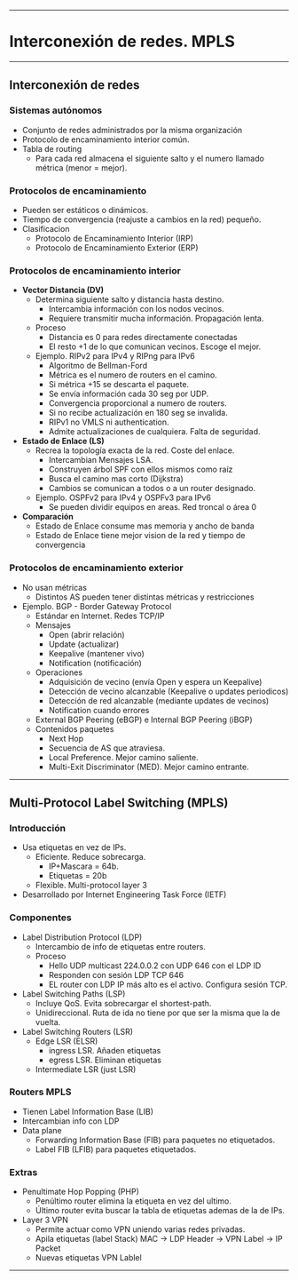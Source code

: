 
---
# Interconexión de redes. MPLS
---
## Interconexión de redes
### Sistemas autónomos
- Conjunto de redes administrados por la misma organización
- Protocolo de encaminamiento interior común.
- Tabla de routing
	- Para cada red almacena el siguiente salto y el numero llamado métrica (menor = mejor).
### Protocolos de encaminamiento
- Pueden ser estáticos o dinámicos.
- Tiempo de convergencia (reajuste a cambios en la red) pequeño.
- Clasificacion
	- Protocolo de Encaminamiento Interior (IRP)
	- Protocolo de Encaminamiento Exterior (ERP)
### Protocolos de encaminamiento interior
- **Vector Distancia (DV)**
	- Determina siguiente salto y distancia hasta destino.
		- Intercambia  información con los nodos vecinos.
		- Requiere transmitir mucha información. Propagación lenta.
	- Proceso
		- Distancia es 0 para redes directamente conectadas
		- El resto +1 de lo que comunican vecinos. Escoge el mejor. 
	- Ejemplo. RIPv2 para IPv4 y RIPng para IPv6
		- Algoritmo de Bellman-Ford
		- Métrica es el numero de routers en el camino.
		- Si métrica +15 se descarta el paquete.
		- Se envía información cada 30 seg por UDP.
		- Convergencia proporcional a numero de routers.
		- Si no recibe actualización en 180 seg se invalida.
		- RIPv1 no VMLS ni authentication.
		- Admite actualizaciones de cualquiera. Falta de seguridad.
- **Estado de Enlace (LS)**
	- Recrea la topología exacta de la red. Coste del enlace.
		- Intercambian Mensajes LSA.
		- Construyen árbol SPF con ellos mismos como raíz
		- Busca el camino mas corto (Dijkstra)
		- Cambios se comunican a todos o a un router designado.
	- Ejemplo. OSPFv2 para IPv4 y OSPFv3 para IPv6
		- Se pueden dividir equipos en areas. Red troncal o área 0
- **Comparación**
	- Estado de Enlace consume mas memoria y ancho de banda
	- Estado de Enlace tiene mejor vision de la red y tiempo de convergencia
### Protocolos de encaminamiento exterior
- No usan métricas
	- Distintos AS pueden tener distintas métricas y restricciones
- Ejemplo. BGP - Border Gateway Protocol
	- Estándar en Internet. Redes TCP/IP
	- Mensajes
		- Open (abrir relación)
		- Update (actualizar)
		- Keepalive (mantener vivo)
		- Notification (notificación)
	- Operaciones
		- Adquisición de vecino (envía Open y espera un Keepalive)
		- Detección de vecino alcanzable (Keepalive o updates periodicos)
		- Detección de red alcanzable (mediante updates de vecinos)
		- Notification cuando errores
	- External BGP Peering (eBGP) e Internal BGP Peering (iBGP)
	- Contenidos paquetes
		- Next Hop
		- Secuencia de AS que atraviesa.
		- Local Preference. Mejor camino saliente.
		- Multi-Exit Discriminator (MED). Mejor camino entrante.
---
## Multi-Protocol Label Switching (MPLS)
### Introducción
- Usa etiquetas en vez de IPs.
	- Eficiente. Reduce sobrecarga.
		- IP+Mascara = 64b.
		- Etiquetas = 20b
	- Flexible. Multi-protocol layer 3
- Desarrollado por Internet Engineering Task Force (IETF)
### Componentes
- Label Distribution Protocol (LDP)
	- Intercambio de info de etiquetas entre routers.
	- Proceso
		- Hello UDP multicast 224.0.0.2 con UDP 646 con el LDP ID
		- Responden con sesión LDP TCP 646
		- EL router con LDP IP más alto es el activo. Configura sesión TCP.
- Label Switching Paths (LSP)
	- Incluye QoS. Evita sobrecargar el shortest-path.
	- Unidireccional. Ruta de ida no tiene por que ser la misma que la de vuelta.
- Label Switching Routers (LSR)
	- Edge LSR (ELSR)
		- ingress LSR. Añaden etiquetas
		- egress LSR. Eliminan etiquetas
	- Intermediate LSR (just LSR)
### Routers MPLS
- Tienen Label Information Base (LIB)
- Intercambian info con LDP
- Data plane
	- Forwarding Information Base (FIB) para paquetes no etiquetados.
	- Label FIB (LFIB) para paquetes etiquetados.
### Extras
- Penultimate Hop Popping (PHP)
	- Penúltimo router elimina la etiqueta en vez del ultimo.
	- Último router evita buscar la tabla de etiquetas ademas de la de IPs.
- Layer 3 VPN
	- Permite actuar como VPN uniendo varias redes privadas.
	- Apila etiquetas (label Stack) MAC -> LDP Header -> VPN Label -> IP Packet
	- Nuevas etiquetas VPN Lablel
---